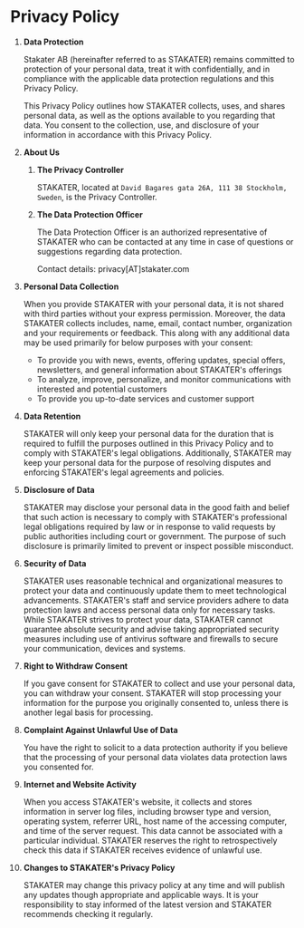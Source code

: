 # Privacy Policy

1. **Data Protection**

    Stakater AB (hereinafter referred to as STAKATER) remains committed to protection of your personal data, treat it with confidentially, and in compliance with the applicable data protection regulations and this Privacy Policy.

    This Privacy Policy outlines how STAKATER collects, uses, and shares personal data, as well as the options available to you regarding that data. You consent to the collection, use, and disclosure of your information in accordance with this Privacy Policy.

1. **About Us**

    1. **The Privacy Controller**

        STAKATER, located at `David Bagares gata 26A, 111 38 Stockholm, Sweden`, is the Privacy Controller.

    1. **The Data Protection Officer**

        The Data Protection Officer is an authorized representative of STAKATER who can be contacted at any time in case of questions or suggestions regarding data protection.

        Contact details: privacy[AT]stakater.com

1. **Personal Data Collection**

    When you provide STAKATER with your personal data, it is not shared with third parties without your express permission. Moreover, the data STAKATER collects includes, name, email, contact number, organization and your requirements or feedback. This along with any additional data may be used primarily for below purposes with your consent:

    - To provide you with news, events, offering updates, special offers, newsletters, and general information about STAKATER's offerings
    - To analyze, improve, personalize, and monitor communications with interested and potential customers
    - To provide you up-to-date services and customer support

1. **Data Retention**

    STAKATER will only keep your personal data for the duration that is required to fulfill the purposes outlined in this Privacy Policy and to comply with STAKATER's legal obligations. Additionally, STAKATER may keep your personal data for the purpose of resolving disputes and enforcing STAKATER's legal agreements and policies.

1. **Disclosure of Data**

    STAKATER may disclose your personal data in the good faith and belief that such action is necessary to comply with STAKATER's professional legal obligations required by law or in response to valid requests by public authorities including court or government. The purpose of such disclosure is primarily limited to prevent or inspect possible misconduct.

1. **Security of Data**

    STAKATER uses reasonable technical and organizational measures to protect your data and continuously update them to meet technological advancements. STAKATER's staff and service providers adhere to data protection laws and access personal data only for necessary tasks. While STAKATER strives to protect your data, STAKATER cannot guarantee absolute security and advise taking appropriated security measures including use of antivirus software and firewalls to secure your communication, devices and systems.

1. **Right to Withdraw Consent**

    If you gave consent for STAKATER to collect and use your personal data, you can withdraw your consent. STAKATER will stop processing your information for the purpose you originally consented to, unless there is another legal basis for processing.

1. **Complaint Against Unlawful Use of Data**

    You have the right to solicit to a data protection authority if you believe that the processing of your personal data violates data protection laws you consented for.

1. **Internet and Website Activity**

    When you access STAKATER's website, it collects and stores information in server log files, including browser type and version, operating system, referrer URL, host name of the accessing computer, and time of the server request. This data cannot be associated with a particular individual. STAKATER reserves the right to retrospectively check this data if STAKATER receives evidence of unlawful use.

1. **Changes to STAKATER's Privacy Policy**

    STAKATER may change this privacy policy at any time and will publish any updates though appropriate and applicable ways. It is your responsibility to stay informed of the latest version and STAKATER recommends checking it regularly.
